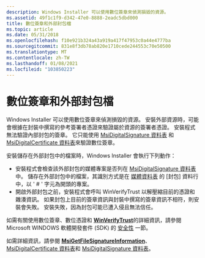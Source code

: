 ```yaml
---
description: Windows Installer 可以使用數位簽章來偵測損毀的資源。
ms.assetid: 49f1c1f9-d342-47e0-8888-2eadc5dbd000
title: 數位簽章和外部封包檔
ms.topic: article
ms.date: 05/31/2018
ms.openlocfilehash: f10e921b324a43a919a417f47953c0a44e4777ba
ms.sourcegitcommit: 831e8f3db78ab820e1710cede244553c70e50500
ms.translationtype: MT
ms.contentlocale: zh-TW
ms.lasthandoff: 01/08/2021
ms.locfileid: "103850223"
---
```

# <a name="digital-signatures-and-external-cabinet-files"></a>數位簽章和外部封包檔

Windows Installer 可以使用數位簽章來偵測損毀的資源。 安裝外部資源時，可能會根據在封裝中撰寫的參考簽署者憑證來驗證屬於資源的簽署者憑證。 安裝程式無法驗證內部封包的簽章。 它只能使用 [MsiDigitalSignature 資料表](msidigitalsignature-table.md) 和 [MsiDigitalCertificate 資料表](msidigitalcertificate-table.md)來驗證數位簽章。

安裝儲存在外部封包中的檔案時，Windows Installer 會執行下列動作：

-   安裝程式會檢查該外部封包的媒體專案是否列在 [MsiDigitalSignature 資料表](msidigitalsignature-table.md)中。 儲存在外部封包中的檔案，其識別方式是在 [媒體資料表](media-table.md) 的 [封包] 資料行中，以 ' \# ' 字元為開頭的專案。
-   開啟外部封包之前，安裝程式會呼叫 WinVerifyTrust 以解壓縮目前的憑證和雜湊資訊。 如果封包上目前的簽章資訊與封裝中撰寫的簽章資訊不相符，則安裝會失敗。 安裝失敗，因為封包可能已遭入侵且無法信任。

如需有關使用數位簽章、數位憑證和 [**WinVerifyTrust**](/windows/desktop/api/wintrust/nf-wintrust-winverifytrust)的詳細資訊，請參閱 Microsoft WINDOWS 軟體開發套件 (SDK) 的 [安全性](https://msdn.microsoft.com/library/cc527452.aspx) 一節。

如需詳細資訊，請參閱 [**MsiGetFileSignatureInformation**](/windows/desktop/api/Msi/nf-msi-msigetfilesignatureinformationa)、 [MsiDigitalCertificate 資料表](msidigitalcertificate-table.md)和 [MsiDigitalSignature 資料表](msidigitalsignature-table.md)。

 

 
